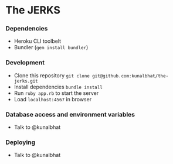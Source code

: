 # The JERKS

### Dependencies

- Heroku CLI toolbelt
- Bundler (`gem install bundler`)

### Development

- Clone this repository `git clone git@github.com:kunalbhat/the-jerks.git`
- Install dependencies `bundle install`
- Run `ruby app.rb` to start the server
- Load `localhost:4567` in browser

### Database access and environment variables

- Talk to @kunalbhat

### Deploying

- Talk to @kunalbhat

